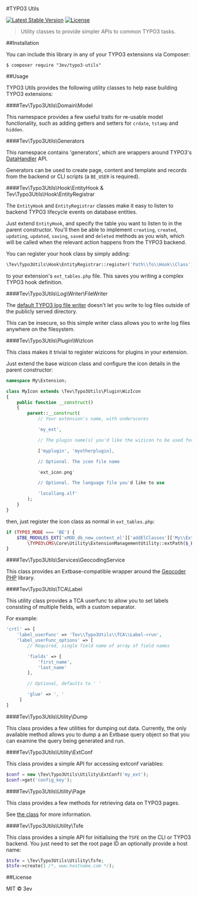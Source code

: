 #TYPO3 Utils

[![Latest Stable Version](https://poser.pugx.org/3ev/typo3-utils/version)](https://packagist.org/packages/3ev/typo3-utils) [![License](https://poser.pugx.org/3ev/typo3-utils/license)](https://packagist.org/packages/3ev/typo3-utils)

> Utility classes to provide simpler APIs to common TYPO3 tasks.

##Installation

You can include this library in any of your TYPO3 extensions via Composer:

```
$ composer require "3ev/typo3-utils"
```

##Usage

TYPO3 Utils provides the following utility classes to help ease building TYPO3
extensions:

####Tev\Typo3Utils\Domain\Model

This namespace provides a few useful traits for re-usable model functionality,
such as adding getters and setters for `crdate`, `tstamp` and `hidden`.

####Tev\Typo3Utils\Generators

This namespace contains 'generators', which are wrappers around TYPO3's
[DataHandler](https://docs.typo3.org/typo3cms/CoreApiReference/ApiOverview/Typo3CoreEngine/Database/Index.html) API.

Generators can be used to create page, content and template and records from the
backend or CLI scripts (a `BE_USER` is required).

####Tev\Typo3Utils\Hook\EntityHook & Tev\Typo3Utils\Hook\EntityRegistrar

The `EntityHook` and `EntityRegistrar` classes make it easy to listen to backend
TYPO3 lifecycle events on database entities.

Just extend `EntityHook`, and specify the table you want to listen to in the
parent constructor. You'll then be able to implement `creating`, `created`, `updating`,
`updated`, `saving`, `saved` and `deleted` methods as you wish, which will be called
when the relevant action happens from the TYPO3 backend.

You can register your hook class by simply adding:

```php
\Tev\Typo3Utils\Hook\EntityRegistrar::register('Path\\To\\Hook\\Class');
```

to your extension's `ext_tables.php` file. This saves you writing a complex
TYPO3 hook definition.

####Tev\Typo3Utils\Log\Writer\FileWriter

The [default TYPO3 log file writer](https://docs.typo3.org/typo3cms/CoreApiReference/ApiOverview/Logging/Writers/Index.html#filewriter) doesn't let you write to log files outside of the publicly served directory.

This can be insecure, so this simple writer class allows you to write log files
anywhere on the filesystem.

####Tev\Typo3Utils\Plugin\WizIcon

This class makes it trivial to register wizicons for plugins in your extension.

Just extend the base wizicon class and configure the icon details in the parent
constructor:

```php
namespace My\Extension;

class MyIcon extends \Tev\Typo3Utils\Plugin\WizIcon
{
    public function __construct()
    {
        parent::__construct(
            // Your extension's name, with underscores

            'my_ext',

            // The plugin name(s) you'd like the wizicon to be used for

            ['myplugin', 'myotherplugin],

            // Optional. The icon file name

            'ext_icon.png'

            // Optional. The language file you'd like to use

            'locallang.xlf'
        );
    }
}
```

then, just register the icon class as normal in `ext_tables.php`:

```php
if (TYPO3_MODE === 'BE') {
    $TBE_MODULES_EXT['xMOD_db_new_content_el']['addElClasses']['My\\Extension\\WizIcon'] =
        \TYPO3\CMS\Core\Utility\ExtensionManagementUtility::extPath($_EXTKEY) . 'Classes/WizIcon.php';
}
```

####Tev\Typo3Utils\Services\GeocodingService

This class provides an Extbase-compatible wrapper around the [Geocoder PHP](http://geocoder-php.org/Geocoder)
library.

####Tev\Typo3Utils\TCA\Label

This utility class provides a TCA userfunc to allow you to set labels consisting
of multiple fields, with a custom separator.

For example:

```php
'crtl' => [
    'label_userFunc' => 'Tev\\Typo3Utils\\TCA\\Label->run',
    'label_userFunc_options' => [
        // Required, single field name of array of field names

        'fields' => [
            'first_name',
            'last_name'
        ],

        // Optional, defaults to ' '

        'glue' => ', '
     ]
]
```

####Tev\Typo3Utils\Utility\Dump

This class provides a few utilities for dumping out data. Currently, the only
available method allows you to dump a an Extbase query object so that you can
examine the query being generated and run.

####Tev\Typo3Utils\Utility\ExtConf

This class provides a simple API for accessing extconf variables:

```php
$conf = new \Tev\Typo3Utils\Utility\ExtConf('my_ext');
$conf->get('config_key');
```

####Tev\Typo3Utils\Utility\Page

This class provides a few methods for retrieving data on TYPO3 pages.

See [the class](https://github.com/3ev/typo3-utils/blob/master/src/Utility/Page.php) for
more information.

####Tev\Typo3Utils\Utility\Tsfe

This class provides a simple API for initialising the `TSFE` on the CLI or TYPO3
backend. You just need to set the root page ID an optionally provide a host name:

```php
$tsfe = \Tev\Typo3Utils\Utility\Tsfe;
$tsfe->create(1 /*, www.hostname.com */);
```

##License

MIT © 3ev

